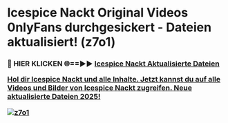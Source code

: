 # Icespice Nackt Original Videos 0nlyFans durchgesickert - Dateien aktualisiert! (z7o1)

<h3>🔴 HIER KLICKEN 🌐==►► <a href="https://tinyurl.com/h6vf6nb8" rel="nofollow">Icespice Nackt Aktualisierte Dateien

Hol dir Icespice Nackt und alle Inhalte. Jetzt kannst du auf alle Videos und Bilder von Icespice Nackt zugreifen. Neue aktualisierte Dateien 2025!

[![z7o1](https://i.imgur.com/sD4kR3V.gif)](https://tinyurl.com/h6vf6nb8)
